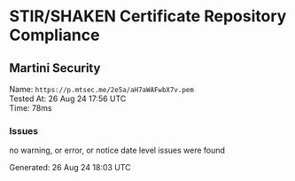 # STIR/SHAKEN Certificate Repository Compliance

## Martini Security

Name: `https://p.mtsec.me/2e5a/aH7aWAFwbX7v.pem`\
Tested At: 26 Aug 24 17:56 UTC\
Time: 78ms

### Issues

no warning, or error, or notice date level issues were found

Generated: 26 Aug 24 18:03 UTC
